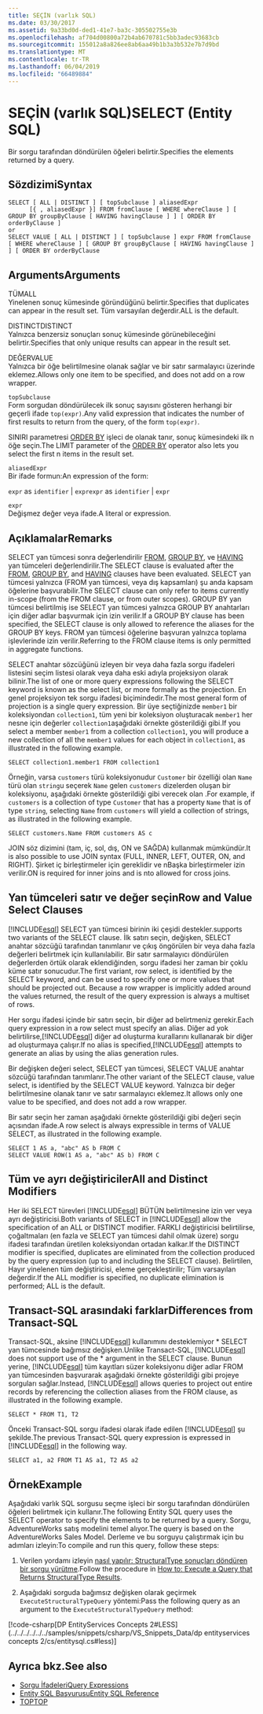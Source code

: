 ```yaml
---
title: SEÇİN (varlık SQL)
ms.date: 03/30/2017
ms.assetid: 9a33bd0d-ded1-41e7-ba3c-305502755e3b
ms.openlocfilehash: af704d00800a72b4ab670781c5bb3adec93683cb
ms.sourcegitcommit: 155012a8a826ee8ab6aa49b1b3a3b532e7b7d9bd
ms.translationtype: MT
ms.contentlocale: tr-TR
ms.lasthandoff: 06/04/2019
ms.locfileid: "66489884"
---
```

# <a name="select-entity-sql"></a><span data-ttu-id="14c12-102">SEÇİN (varlık SQL)</span><span class="sxs-lookup"><span data-stu-id="14c12-102">SELECT (Entity SQL)</span></span>
<span data-ttu-id="14c12-103">Bir sorgu tarafından döndürülen öğeleri belirtir.</span><span class="sxs-lookup"><span data-stu-id="14c12-103">Specifies the elements returned by a query.</span></span>  
  
## <a name="syntax"></a><span data-ttu-id="14c12-104">Sözdizimi</span><span class="sxs-lookup"><span data-stu-id="14c12-104">Syntax</span></span>  
  
```  
SELECT [ ALL | DISTINCT ] [ topSubclause ] aliasedExpr   
      [{ , aliasedExpr }] FROM fromClause [ WHERE whereClause ] [ GROUP BY groupByClause [ HAVING havingClause ] ] [ ORDER BY orderByClause ]  
or  
SELECT VALUE [ ALL | DISTINCT ] [ topSubclause ] expr FROM fromClause [ WHERE whereClause ] [ GROUP BY groupByClause [ HAVING havingClause ] ] [ ORDER BY orderByClause  
```  
  
## <a name="arguments"></a><span data-ttu-id="14c12-105">Arguments</span><span class="sxs-lookup"><span data-stu-id="14c12-105">Arguments</span></span>  
 <span data-ttu-id="14c12-106">TÜM</span><span class="sxs-lookup"><span data-stu-id="14c12-106">ALL</span></span>  
 <span data-ttu-id="14c12-107">Yinelenen sonuç kümesinde göründüğünü belirtir.</span><span class="sxs-lookup"><span data-stu-id="14c12-107">Specifies that duplicates can appear in the result set.</span></span> <span data-ttu-id="14c12-108">Tüm varsayılan değerdir.</span><span class="sxs-lookup"><span data-stu-id="14c12-108">ALL is the default.</span></span>  
  
 <span data-ttu-id="14c12-109">DISTINCT</span><span class="sxs-lookup"><span data-stu-id="14c12-109">DISTINCT</span></span>  
 <span data-ttu-id="14c12-110">Yalnızca benzersiz sonuçları sonuç kümesinde görünebileceğini belirtir.</span><span class="sxs-lookup"><span data-stu-id="14c12-110">Specifies that only unique results can appear in the result set.</span></span>  
  
 <span data-ttu-id="14c12-111">DEĞER</span><span class="sxs-lookup"><span data-stu-id="14c12-111">VALUE</span></span>  
 <span data-ttu-id="14c12-112">Yalnızca bir öğe belirtilmesine olanak sağlar ve bir satır sarmalayıcı üzerinde eklemez.</span><span class="sxs-lookup"><span data-stu-id="14c12-112">Allows only one item to be specified, and does not add on a row wrapper.</span></span>  
  
 `topSubclause`  
 <span data-ttu-id="14c12-113">Form sorgudan döndürülecek ilk sonuç sayısını gösteren herhangi bir geçerli ifade `top(expr)`.</span><span class="sxs-lookup"><span data-stu-id="14c12-113">Any valid expression that indicates the number of first results to return from the query, of the form `top(expr)`.</span></span>  
  
 <span data-ttu-id="14c12-114">SINIRI parametresi [ORDER BY](../../../../../../docs/framework/data/adonet/ef/language-reference/order-by-entity-sql.md) işleci de olanak tanır, sonuç kümesindeki ilk n öğe seçin.</span><span class="sxs-lookup"><span data-stu-id="14c12-114">The LIMIT parameter of the [ORDER BY](../../../../../../docs/framework/data/adonet/ef/language-reference/order-by-entity-sql.md) operator also lets you select the first n items in the result set.</span></span>  
  
 `aliasedExpr`  
 <span data-ttu-id="14c12-115">Bir ifade formun:</span><span class="sxs-lookup"><span data-stu-id="14c12-115">An expression of the form:</span></span>  
  
 <span data-ttu-id="14c12-116">`expr` as `identifier` &#124; `expr`</span><span class="sxs-lookup"><span data-stu-id="14c12-116">`expr` as `identifier` &#124; `expr`</span></span>  
  
 `expr`  
 <span data-ttu-id="14c12-117">Değişmez değer veya ifade.</span><span class="sxs-lookup"><span data-stu-id="14c12-117">A literal or expression.</span></span>  
  
## <a name="remarks"></a><span data-ttu-id="14c12-118">Açıklamalar</span><span class="sxs-lookup"><span data-stu-id="14c12-118">Remarks</span></span>  
 <span data-ttu-id="14c12-119">SELECT yan tümcesi sonra değerlendirilir [FROM](../../../../../../docs/framework/data/adonet/ef/language-reference/from-entity-sql.md), [GROUP BY](../../../../../../docs/framework/data/adonet/ef/language-reference/group-by-entity-sql.md), ve [HAVING](../../../../../../docs/framework/data/adonet/ef/language-reference/having-entity-sql.md) yan tümceleri değerlendirilir.</span><span class="sxs-lookup"><span data-stu-id="14c12-119">The SELECT clause is evaluated after the [FROM](../../../../../../docs/framework/data/adonet/ef/language-reference/from-entity-sql.md), [GROUP BY](../../../../../../docs/framework/data/adonet/ef/language-reference/group-by-entity-sql.md), and [HAVING](../../../../../../docs/framework/data/adonet/ef/language-reference/having-entity-sql.md) clauses have been evaluated.</span></span> <span data-ttu-id="14c12-120">SELECT yan tümcesi yalnızca (FROM yan tümcesi, veya dış kapsamları) şu anda kapsam öğelerine başvurabilir.</span><span class="sxs-lookup"><span data-stu-id="14c12-120">The SELECT clause can only refer to items currently in-scope (from the FROM clause, or from outer scopes).</span></span> <span data-ttu-id="14c12-121">GROUP BY yan tümcesi belirtilmiş ise SELECT yan tümcesi yalnızca GROUP BY anahtarları için diğer adlar başvurmak için izin verilir.</span><span class="sxs-lookup"><span data-stu-id="14c12-121">If a GROUP BY clause has been specified, the SELECT clause is only allowed to reference the aliases for the GROUP BY keys.</span></span> <span data-ttu-id="14c12-122">FROM yan tümcesi öğelerine başvuran yalnızca toplama işlevlerinde izin verilir.</span><span class="sxs-lookup"><span data-stu-id="14c12-122">Referring to the FROM clause items is only permitted in aggregate functions.</span></span>  
  
 <span data-ttu-id="14c12-123">SELECT anahtar sözcüğünü izleyen bir veya daha fazla sorgu ifadeleri listesini seçim listesi olarak veya daha eski adıyla projeksiyon olarak bilinir.</span><span class="sxs-lookup"><span data-stu-id="14c12-123">The list of one or more query expressions following the SELECT keyword is known as the select list, or more formally as the projection.</span></span> <span data-ttu-id="14c12-124">En genel projeksiyon tek sorgu ifadesi biçimindedir.</span><span class="sxs-lookup"><span data-stu-id="14c12-124">The most general form of projection is a single query expression.</span></span> <span data-ttu-id="14c12-125">Bir üye seçtiğinizde `member1` bir koleksiyondan `collection1`, tüm yeni bir koleksiyon oluşturacak `member1` her nesne için değerler `collection1`aşağıdaki örnekte gösterildiği gibi.</span><span class="sxs-lookup"><span data-stu-id="14c12-125">If you select a member `member1` from a collection `collection1`, you will produce a new collection of all the `member1` values for each object in `collection1`, as illustrated in the following example.</span></span>  
  
```  
SELECT collection1.member1 FROM collection1  
```  
  
 <span data-ttu-id="14c12-126">Örneğin, varsa `customers` türü koleksiyonudur `Customer` bir özelliği olan `Name` türü olan `string`u seçerek `Name` gelen `customers` dizelerden oluşan bir koleksiyonu, aşağıdaki örnekte gösterildiği gibi verecek olan .</span><span class="sxs-lookup"><span data-stu-id="14c12-126">For example, if `customers` is a collection of type `Customer` that has a property `Name` that is of type `string`, selecting `Name` from `customers` will yield a collection of strings, as illustrated in the following example.</span></span>  
  
```  
SELECT customers.Name FROM customers AS c  
```  
  
 <span data-ttu-id="14c12-127">JOIN söz dizimini (tam, iç, sol, dış, ON ve SAĞDA) kullanmak mümkündür.</span><span class="sxs-lookup"><span data-stu-id="14c12-127">It is also possible to use JOIN syntax (FULL, INNER, LEFT, OUTER, ON, and RIGHT).</span></span> <span data-ttu-id="14c12-128">Şirket iç birleştirmeler için gereklidir ve nBaşka birleştirmeler izin verilir.</span><span class="sxs-lookup"><span data-stu-id="14c12-128">ON is required for inner joins and is nto allowed for cross joins.</span></span>  
  
## <a name="row-and-value-select-clauses"></a><span data-ttu-id="14c12-129">Yan tümceleri satır ve değer seçin</span><span class="sxs-lookup"><span data-stu-id="14c12-129">Row and Value Select Clauses</span></span>  
 [!INCLUDE[esql](../../../../../../includes/esql-md.md)] <span data-ttu-id="14c12-130">SELECT yan tümcesi birinin iki çeşidi destekler.</span><span class="sxs-lookup"><span data-stu-id="14c12-130">supports two variants of the SELECT clause.</span></span> <span data-ttu-id="14c12-131">İlk satırı seçin, değişken, SELECT anahtar sözcüğü tarafından tanımlanır ve çıkış öngörülen bir veya daha fazla değerleri belirtmek için kullanılabilir. Bir satır sarmalayıcı döndürülen değerlerden örtük olarak eklendiğinden, sorgu ifadesi her zaman bir çoklu küme satır sonucudur.</span><span class="sxs-lookup"><span data-stu-id="14c12-131">The first variant, row select, is identified by the SELECT keyword, and can be used to specify one or more values that should be projected out. Because a row wrapper is implicitly added around the values returned, the result of the query expression is always a multiset of rows.</span></span>  
  
 <span data-ttu-id="14c12-132">Her sorgu ifadesi içinde bir satırı seçin, bir diğer ad belirtmeniz gerekir.</span><span class="sxs-lookup"><span data-stu-id="14c12-132">Each query expression in a row select must specify an alias.</span></span> <span data-ttu-id="14c12-133">Diğer ad yok belirtilirse,[!INCLUDE[esql](../../../../../../includes/esql-md.md)] diğer ad oluşturma kurallarını kullanarak bir diğer ad oluşturmaya çalışır.</span><span class="sxs-lookup"><span data-stu-id="14c12-133">If no alias is specified,[!INCLUDE[esql](../../../../../../includes/esql-md.md)] attempts to generate an alias by using the alias generation rules.</span></span>  
  
 <span data-ttu-id="14c12-134">Bir değişken değeri select, SELECT yan tümcesi, SELECT VALUE anahtar sözcüğü tarafından tanımlanır.</span><span class="sxs-lookup"><span data-stu-id="14c12-134">The other variant of the SELECT clause, value select, is identified by the SELECT VALUE keyword.</span></span> <span data-ttu-id="14c12-135">Yalnızca bir değer belirtilmesine olanak tanır ve satır sarmalayıcı eklemez.</span><span class="sxs-lookup"><span data-stu-id="14c12-135">It allows only one value to be specified, and does not add a row wrapper.</span></span>  
  
 <span data-ttu-id="14c12-136">Bir satır seçin her zaman aşağıdaki örnekte gösterildiği gibi değeri seçin açısından ifade.</span><span class="sxs-lookup"><span data-stu-id="14c12-136">A row select is always expressible in terms of VALUE SELECT, as illustrated in the following example.</span></span>  
  
```  
SELECT 1 AS a, "abc" AS b FROM C  
SELECT VALUE ROW(1 AS a, "abc" AS b) FROM C   
```  
  
## <a name="all-and-distinct-modifiers"></a><span data-ttu-id="14c12-137">Tüm ve ayrı değiştiriciler</span><span class="sxs-lookup"><span data-stu-id="14c12-137">All and Distinct Modifiers</span></span>  
 <span data-ttu-id="14c12-138">Her iki SELECT türevleri [!INCLUDE[esql](../../../../../../includes/esql-md.md)] BÜTÜN belirtilmesine izin ver veya ayrı değiştiricisi.</span><span class="sxs-lookup"><span data-stu-id="14c12-138">Both variants of SELECT in [!INCLUDE[esql](../../../../../../includes/esql-md.md)] allow the specification of an ALL or DISTINCT modifier.</span></span> <span data-ttu-id="14c12-139">FARKLI değiştiricisi belirtilirse, çoğaltmaları (en fazla ve SELECT yan tümcesi dahil olmak üzere) sorgu ifadesi tarafından üretilen koleksiyondan ortadan kalkar.</span><span class="sxs-lookup"><span data-stu-id="14c12-139">If the DISTINCT modifier is specified, duplicates are eliminated from the collection produced by the query expression (up to and including the SELECT clause).</span></span> <span data-ttu-id="14c12-140">Belirtilen, Hayır yinelenen tüm değiştiricisi, eleme gerçekleştirilir; Tüm varsayılan değerdir.</span><span class="sxs-lookup"><span data-stu-id="14c12-140">If the ALL modifier is specified, no duplicate elimination is performed; ALL is the default.</span></span>  
  
## <a name="differences-from-transact-sql"></a><span data-ttu-id="14c12-141">Transact-SQL arasındaki farklar</span><span class="sxs-lookup"><span data-stu-id="14c12-141">Differences from Transact-SQL</span></span>  
 <span data-ttu-id="14c12-142">Transact-SQL, aksine [!INCLUDE[esql](../../../../../../includes/esql-md.md)] kullanımını desteklemiyor \* SELECT yan tümcesinde bağımsız değişken.</span><span class="sxs-lookup"><span data-stu-id="14c12-142">Unlike Transact-SQL, [!INCLUDE[esql](../../../../../../includes/esql-md.md)] does not support use of the \* argument in the SELECT clause.</span></span>  <span data-ttu-id="14c12-143">Bunun yerine, [!INCLUDE[esql](../../../../../../includes/esql-md.md)] tüm kayıtları süzer koleksiyonu diğer adlar FROM yan tümcesinden başvurarak aşağıdaki örnekte gösterildiği gibi projeye sorguları sağlar.</span><span class="sxs-lookup"><span data-stu-id="14c12-143">Instead, [!INCLUDE[esql](../../../../../../includes/esql-md.md)] allows queries to project out entire records by referencing the collection aliases from the FROM clause, as illustrated in the following example.</span></span>  
  
```  
SELECT * FROM T1, T2  
```  
  
 <span data-ttu-id="14c12-144">Önceki Transact-SQL sorgu ifadesi olarak ifade edilen [!INCLUDE[esql](../../../../../../includes/esql-md.md)] şu şekilde.</span><span class="sxs-lookup"><span data-stu-id="14c12-144">The previous Transact-SQL query expression is expressed in [!INCLUDE[esql](../../../../../../includes/esql-md.md)] in the following way.</span></span>  
  
```  
SELECT a1, a2 FROM T1 AS a1, T2 AS a2  
```  
  
## <a name="example"></a><span data-ttu-id="14c12-145">Örnek</span><span class="sxs-lookup"><span data-stu-id="14c12-145">Example</span></span>  
 <span data-ttu-id="14c12-146">Aşağıdaki varlık SQL sorgusu seçme işleci bir sorgu tarafından döndürülen öğeleri belirtmek için kullanır.</span><span class="sxs-lookup"><span data-stu-id="14c12-146">The following Entity SQL query uses the SELECT operator to specify the elements to be returned by a query.</span></span> <span data-ttu-id="14c12-147">Sorgu, AdventureWorks satış modelini temel alıyor.</span><span class="sxs-lookup"><span data-stu-id="14c12-147">The query is based on the AdventureWorks Sales Model.</span></span> <span data-ttu-id="14c12-148">Derleme ve bu sorguyu çalıştırmak için bu adımları izleyin:</span><span class="sxs-lookup"><span data-stu-id="14c12-148">To compile and run this query, follow these steps:</span></span>  
  
1. <span data-ttu-id="14c12-149">Verilen yordamı izleyin [nasıl yapılır: StructuralType sonuçları döndüren bir sorgu yürütme](../../../../../../docs/framework/data/adonet/ef/how-to-execute-a-query-that-returns-structuraltype-results.md).</span><span class="sxs-lookup"><span data-stu-id="14c12-149">Follow the procedure in [How to: Execute a Query that Returns StructuralType Results](../../../../../../docs/framework/data/adonet/ef/how-to-execute-a-query-that-returns-structuraltype-results.md).</span></span>  
  
2. <span data-ttu-id="14c12-150">Aşağıdaki sorguda bağımsız değişken olarak geçirmek `ExecuteStructuralTypeQuery` yöntemi:</span><span class="sxs-lookup"><span data-stu-id="14c12-150">Pass the following query as an argument to the `ExecuteStructuralTypeQuery` method:</span></span>  
  
 [!code-csharp[DP EntityServices Concepts 2#LESS](../../../../../../samples/snippets/csharp/VS_Snippets_Data/dp entityservices concepts 2/cs/entitysql.cs#less)]  
  
## <a name="see-also"></a><span data-ttu-id="14c12-151">Ayrıca bkz.</span><span class="sxs-lookup"><span data-stu-id="14c12-151">See also</span></span>

- [<span data-ttu-id="14c12-152">Sorgu İfadeleri</span><span class="sxs-lookup"><span data-stu-id="14c12-152">Query Expressions</span></span>](../../../../../../docs/framework/data/adonet/ef/language-reference/query-expressions-entity-sql.md)
- [<span data-ttu-id="14c12-153">Entity SQL Başvurusu</span><span class="sxs-lookup"><span data-stu-id="14c12-153">Entity SQL Reference</span></span>](../../../../../../docs/framework/data/adonet/ef/language-reference/entity-sql-reference.md)
- [<span data-ttu-id="14c12-154">TOP</span><span class="sxs-lookup"><span data-stu-id="14c12-154">TOP</span></span>](../../../../../../docs/framework/data/adonet/ef/language-reference/top-entity-sql.md)
